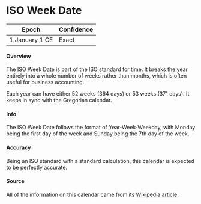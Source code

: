 # ISO Week Date

| Epoch             | Confidence |
| ----------------- | ---------- |
| 1 January 1 CE    | Exact      |

#### Overview

The ISO Week Date is part of the ISO standard for time. It breaks the year entirely into a whole number of weeks rather than months, which is often useful for business accounting.

Each year can have either 52 weeks (364 days) or 53 weeks (371 days). It keeps in sync with the Gregorian calendar.

#### Info

The ISO Week Date follows the format of Year-Week-Weekday, with Monday being the first day of the week and Sunday being the 7th day of the week.

#### Accuracy

Being an ISO standard with a standard calculation, this calendar is expected to be perfectly accurate.

#### Source

All of the information on this calendar came from its [Wikipedia article](https://en.wikipedia.org/wiki/ISO_week_date).
